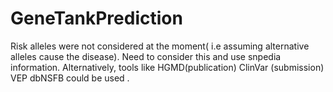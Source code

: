 # GeneTankPrediction

Risk alleles were not considered at the moment( i.e assuming alternative alleles cause the disease).  Need to consider this and use snpedia information. 
Alternatively, tools like HGMD(publication) ClinVar (submission) VEP dbNSFB  could be used .
